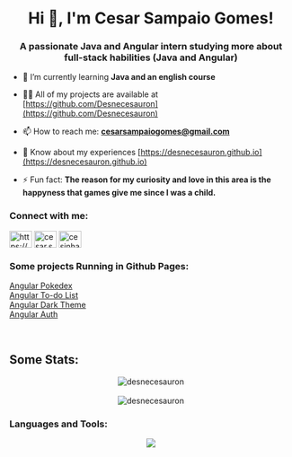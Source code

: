 <h1 align="center">Hi 👋, I'm Cesar Sampaio Gomes!</h1>
<h3 align="center">A passionate Java and Angular intern studying more about full-stack habilities (Java and Angular)</h3>

- 🌱 I’m currently learning **Java and an english course**

- 👨‍💻 All of my projects are available at [https://github.com/Desnecesauron](https://github.com/Desnecesauron)

- 📫 How to reach me: **cesarsampaiogomes@gmail.com**

- 📄 Know about my experiences [https://desnecesauron.github.io](https://desnecesauron.github.io)

- ⚡ Fun fact: **The reason for my curiosity and love in this area is the happyness that games give me since I was a child.**

<h3 align="left">Connect with me:</h3>
<p align="left">
<a href="https://linkedin.com/in/https://www.linkedin.com/in/cesar-sampaio-gomes" target="blank"><img align="center" src="https://raw.githubusercontent.com/rahuldkjain/github-profile-readme-generator/master/src/images/icons/Social/linked-in-alt.svg" alt="https://www.linkedin.com/in/cesar-sampaio-gomes" height="30" width="40" /></a>
<a href="https://fb.com/cesar.sampaio.71271" target="blank"><img align="center" src="https://raw.githubusercontent.com/rahuldkjain/github-profile-readme-generator/master/src/images/icons/Social/facebook.svg" alt="cesar.sampaio.71271" height="30" width="40" /></a>
<a href="https://instagram.com/cesinhaa_03" target="blank"><img align="center" src="https://raw.githubusercontent.com/rahuldkjain/github-profile-readme-generator/master/src/images/icons/Social/instagram.svg" alt="cesinhaa_03" height="30" width="40" /></a>
</p>

<h3 align="left">Some projects Running in Github Pages:</h3>
<p align="left">
  <a href="https://desnecesauron.github.io/pokedex-angular-course/" target="blank">Angular Pokedex</a>
  <br>
  <a href="https://desnecesauron.github.io/to-do-list-angular/" target="blank">Angular To-do List</a>
  <br>
  <a href="https://desnecesauron.github.io/angular-dark-theme/" target="blank">Angular Dark Theme</a>
  <br>
  <a href="https://desnecesauron.github.io/angular-auth-front/" target="blank">Angular Auth</a>
</p>

<br>

## Some Stats:

<div align="center">
<img align="center" src="https://github-readme-stats.vercel.app/api?username=desnecesauron&show_icons=true&theme=aura_dark" alt="desnecesauron"/> <br> <br> <img align="center" src="https://github-readme-stats.vercel.app/api/top-langs/?username=desnecesauron&hide_progress=false&theme=aura_dark" alt="desnecesauron" />
</div>

<h3 align="left">Languages and Tools:</h3>
<div align="center">
  <img src="https://skillicons.dev/icons?i=java,spring,angular,html,css,js,ts,md,git,github,linux,maven,docker,firebase,azure,idea,vscode,postman&perline=6"></img>
</div>

